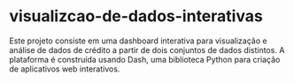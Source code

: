 # visualizcao-de-dados-interativas
Este projeto consiste em uma dashboard interativa para visualização e análise de dados de crédito a partir de dois conjuntos de dados distintos. A plataforma é construída usando Dash, uma biblioteca Python para criação de aplicativos web interativos.
